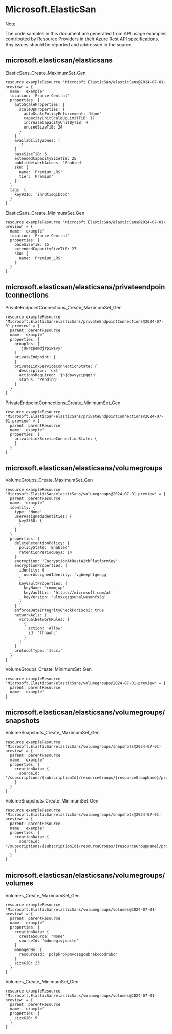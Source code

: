 # Microsoft.ElasticSan
  
> [!NOTE]
> The code samples in this document are generated from API usage examples contributed by Resource Providers in their [Azure Rest API specifications](https://github.com/Azure/azure-rest-api-specs). Any issues should be reported and addressed in the source.


## microsoft.elasticsan/elasticsans

ElasticSans_Create_MaximumSet_Gen
```bicep
resource exampleResource 'Microsoft.ElasticSan/elasticSans@2024-07-01-preview' = {
  name: 'example'
  location: 'France Central'
  properties: {
    autoScaleProperties: {
      scaleUpProperties: {
        autoScalePolicyEnforcement: 'None'
        capacityUnitScaleUpLimitTiB: 17
        increaseCapacityUnitByTiB: 4
        unusedSizeTiB: 24
      }
    }
    availabilityZones: [
      '1'
    ]
    baseSizeTiB: 5
    extendedCapacitySizeTiB: 25
    publicNetworkAccess: 'Enabled'
    sku: {
      name: 'Premium_LRS'
      tier: 'Premium'
    }
  }
  tags: {
    key9316: 'ihndtieqibtob'
  }
}
```

ElasticSans_Create_MinimumSet_Gen
```bicep
resource exampleResource 'Microsoft.ElasticSan/elasticSans@2024-07-01-preview' = {
  name: 'example'
  location: 'France Central'
  properties: {
    baseSizeTiB: 15
    extendedCapacitySizeTiB: 27
    sku: {
      name: 'Premium_LRS'
    }
  }
}
```

## microsoft.elasticsan/elasticsans/privateendpointconnections

PrivateEndpointConnections_Create_MaximumSet_Gen
```bicep
resource exampleResource 'Microsoft.ElasticSan/elasticSans/privateEndpointConnections@2024-07-01-preview' = {
  parent: parentResource 
  name: 'example'
  properties: {
    groupIds: [
      'jdwrzpemdjrpiwzvy'
    ]
    privateEndpoint: {
    }
    privateLinkServiceConnectionState: {
      description: 'dxl'
      actionsRequired: 'jhjdpwvyzipggtn'
      status: 'Pending'
    }
  }
}
```

PrivateEndpointConnections_Create_MinimumSet_Gen
```bicep
resource exampleResource 'Microsoft.ElasticSan/elasticSans/privateEndpointConnections@2024-07-01-preview' = {
  parent: parentResource 
  name: 'example'
  properties: {
    privateLinkServiceConnectionState: {
    }
  }
}
```

## microsoft.elasticsan/elasticsans/volumegroups

VolumeGroups_Create_MaximumSet_Gen
```bicep
resource exampleResource 'Microsoft.ElasticSan/elasticSans/volumegroups@2024-07-01-preview' = {
  parent: parentResource 
  name: 'example'
  identity: {
    type: 'None'
    userAssignedIdentities: {
      key2350: {
      }
    }
  }
  properties: {
    deleteRetentionPolicy: {
      policyState: 'Enabled'
      retentionPeriodDays: 14
    }
    encryption: 'EncryptionAtRestWithPlatformKey'
    encryptionProperties: {
      identity: {
        userAssignedIdentity: 'vgbeephfgecgg'
      }
      keyVaultProperties: {
        keyName: 'rommjwp'
        keyVaultUri: 'https://microsoft.com/at'
        keyVersion: 'ulmxxgzgsuhalwesmhfslq'
      }
    }
    enforceDataIntegrityCheckForIscsi: true
    networkAcls: {
      virtualNetworkRules: [
        {
          action: 'Allow'
          id: 'fhhawhc'
        }
      ]
    }
    protocolType: 'Iscsi'
  }
}
```

VolumeGroups_Create_MinimumSet_Gen
```bicep
resource exampleResource 'Microsoft.ElasticSan/elasticSans/volumegroups@2024-07-01-preview' = {
  parent: parentResource 
  name: 'example'
}
```

## microsoft.elasticsan/elasticsans/volumegroups/snapshots

VolumeSnapshots_Create_MaximumSet_Gen
```bicep
resource exampleResource 'Microsoft.ElasticSan/elasticSans/volumegroups/snapshots@2024-07-01-preview' = {
  parent: parentResource 
  name: 'example'
  properties: {
    creationData: {
      sourceId: '/subscriptions/{subscriptionId}/resourceGroups/{resourceGroupName}/providers/Microsoft.ElasticSan/elasticSans/{elasticSanName}/volumegroups/{volumeGroupName}/volumes/{volumeName}'
    }
  }
}
```

VolumeSnapshots_Create_MinimumSet_Gen
```bicep
resource exampleResource 'Microsoft.ElasticSan/elasticSans/volumegroups/snapshots@2024-07-01-preview' = {
  parent: parentResource 
  name: 'example'
  properties: {
    creationData: {
      sourceId: '/subscriptions/{subscriptionId}/resourceGroups/{resourceGroupName}/providers/Microsoft.ElasticSan/elasticSans/{elasticSanName}/volumegroups/{volumeGroupName}/volumes/{volumeName}'
    }
  }
}
```

## microsoft.elasticsan/elasticsans/volumegroups/volumes

Volumes_Create_MaximumSet_Gen
```bicep
resource exampleResource 'Microsoft.ElasticSan/elasticSans/volumegroups/volumes@2024-07-01-preview' = {
  parent: parentResource 
  name: 'example'
  properties: {
    creationData: {
      createSource: 'None'
      sourceId: 'mdonegivjquite'
    }
    managedBy: {
      resourceId: 'pclpkrpkpmvcsegcubrakcoodrubo'
    }
    sizeGiB: 23
  }
}
```

Volumes_Create_MinimumSet_Gen
```bicep
resource exampleResource 'Microsoft.ElasticSan/elasticSans/volumegroups/volumes@2024-07-01-preview' = {
  parent: parentResource 
  name: 'example'
  properties: {
    sizeGiB: 9
  }
}
```
